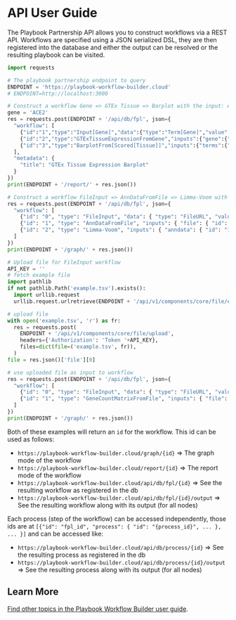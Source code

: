 # API User Guide

The Playbook Partnership API allows you to construct workflows via a REST API. Workflows are specified using a JSON serialized DSL, they are then registered into the database and either the output can be resolved or the resulting playbook can be visited.

```python
import requests

# The playbook partnership endpoint to query
ENDPOINT = 'https://playbook-workflow-builder.cloud'
# ENDPOINT=http://localhost:3000

# Construct a workflow Gene => GTEx Tissue => Barplot with the input: ACE2
gene = 'ACE2'
res = requests.post(ENDPOINT + '/api/db/fpl', json={
  "workflow": [
    {"id":"1","type":"Input[Gene]","data":{"type":"Term[Gene]","value":gene}},
    {"id":"2","type":"GTExTissueExpressionFromGene","inputs":{"gene":{"id":"1"}}},
    {"id":"3","type":"BarplotFrom[Scored[Tissue]]","inputs":{"terms":{"id":"2"}}}
  ],
  "metadata": {
    "title": "GTEx Tissue Expression Barplot"
  }
})
print(ENDPOINT + '/report/' + res.json())

# Construct a workflow FileInput => AnnDataFromFile => Limma-Voom with the example.h5ad file
res = requests.post(ENDPOINT + '/api/db/fpl', json={
  "workflow": [
    {"id": "0", "type": "FileInput", "data": { "type": "FileURL", "value": { "url": ENDPOINT + '/api/v1/components/core/file/example.h5ad', "filename": "example.h5ad" } } },
    {"id": "1", "type": "AnnDataFromFile", "inputs": { "file": { "id": "0" } } },
    {"id": "2", "type": "Limma-Voom", "inputs": { "anndata": { "id": "1" } } }
  ]
})
print(ENDPOINT + '/graph/' + res.json())

# Upload file for FileInput workflow
API_KEY = ''
# fetch example file
import pathlib
if not pathlib.Path('example.tsv').exists():
  import urllib.request
  urllib.request.urlretrieve(ENDPOINT + '/api/v1/components/core/file/example.tsv', filename='example.tsv')

# upload file
with open('example.tsv', 'r') as fr:
  res = requests.post(
    ENDPOINT + '/api/v1/components/core/file/upload',
    headers={'Authorization': 'Token '+API_KEY},
    files=dict(file=('example.tsv', fr)),
  )
file = res.json()['file'][0]

# use uploaded file as input to workflow
res = requests.post(ENDPOINT + '/api/db/fpl', json={
  "workflow": [
    {"id": "0", "type": "FileInput", "data": { "type": "FileURL", "value": file } },
    {"id": "1", "type": "GeneCountMatrixFromFile", "inputs": { "file": { "id": "0" } } }
  ]
})
print(ENDPOINT + '/graph/' + res.json())
```

Both of these examples will return an `id` for the workflow. This id can be used as follows:
- `https://playbook-workflow-builder.cloud/graph/{id}` => The graph mode of the workflow
- `https://playbook-workflow-builder.cloud/report/{id}` => The report mode of the workflow
- `https://playbook-workflow-builder.cloud/api/db/fpl/{id}` => See the resulting workflow as registered in the db
- `https://playbook-workflow-builder.cloud/api/db/fpl/{id}/output` => See the resulting workflow along with its output (for all nodes)

Each process (step of the workflow) can be accessed independently, those ids are at `[{"id": "fpl_id", "process": { "id": "{process_id}", ... }, ... }]` and can be accessed like:
- `https://playbook-workflow-builder.cloud/api/db/process/{id}` => See the resulting process as registered in the db
- `https://playbook-workflow-builder.cloud/api/db/process/{id}/output` => See the resulting process along with its output (for all nodes)

## Learn More

[Find other topics in the Playbook Workflow Builder user guide](./index.md).
